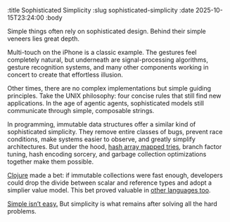 :title Sophisticated Simplicity
:slug sophisticated-simplicity
:date 2025-10-15T23:24:00
:body

Simple things often rely on sophisticated design. Behind their simple veneers lies great depth.

Multi-touch on the iPhone is a classic example. The gestures feel completely natural, but underneath are signal-processing algorithms, gesture recognition systems, and many other components working in concert to create that effortless illusion.

Other times, there are no complex implementations but simple guiding principles. Take the UNIX philosophy: four concise rules that still find new applications. In the age of agentic agents, sophisticated models still communicate through simple, composable strings.

In programming, immutable data structures offer a similar kind of sophisticated simplicity. They remove entire classes of bugs, prevent race conditions, make systems easier to observe, and greatly simplify architectures. But under the hood, [hash array mapped tries](https://en.wikipedia.org/wiki/Hash_array_mapped_trie), branch factor tuning, hash encoding sorcery, and garbage collection optimizations together make them possible.

[Clojure](https://www.youtube.com/watch?v=-6BsiVyC1kM) made a bet: if immutable collections were fast enough, developers could drop the divide between scalar and reference types and adopt a simplier value model. This bet proved valuable in [other languages too](https://www.youtube.com/watch?v=sPhpelUfu8Q).

[Simple isn’t easy.](https://www.youtube.com/watch?v=SxdOUGdseq4) But simplicity is what remains after solving all the hard problems.
